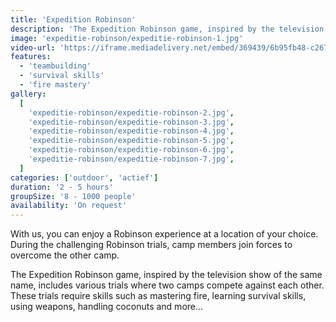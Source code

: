 ```yaml
---
title: 'Expedition Robinson'
description: 'The Expedition Robinson game, inspired by the television show of the same name'
image: 'expeditie-robinson/expeditie-robinson-1.jpg'
video-url: 'https://iframe.mediadelivery.net/embed/369439/6b95fb48-c267-4bdf-8039-d0a69d6e926d'
features:
  - 'teambuilding'
  - 'survival skills'
  - 'fire mastery'
gallery:
  [
    'expeditie-robinson/expeditie-robinson-2.jpg',
    'expeditie-robinson/expeditie-robinson-3.jpg',
    'expeditie-robinson/expeditie-robinson-4.jpg',
    'expeditie-robinson/expeditie-robinson-5.jpg',
    'expeditie-robinson/expeditie-robinson-6.jpg',
    'expeditie-robinson/expeditie-robinson-7.jpg',
  ]
categories: ['outdoor', 'actief']
duration: '2 - 5 hours'
groupSize: '8 - 1000 people'
availability: 'On request'
---
```


With us, you can enjoy a Robinson experience at a location of your choice. During the challenging Robinson trials, camp members join forces to overcome the other camp.

The Expedition Robinson game, inspired by the television show of the same name, includes various trials where two camps compete against each other. These trials require skills such as mastering fire, learning survival skills, using weapons, handling coconuts and more...
